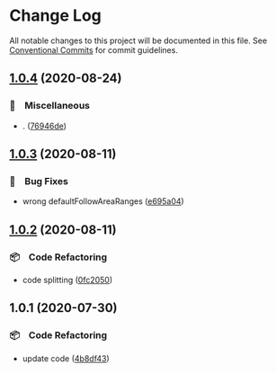 # Change Log

All notable changes to this project will be documented in this file.
See [Conventional Commits](https://conventionalcommits.org) for commit guidelines.

## [1.0.4](https://github.com/bluelovers/ws-lottery/compare/@lazy-lotto/util@1.0.3...@lazy-lotto/util@1.0.4) (2020-08-24)


### 🔖　Miscellaneous

* . ([76946de](https://github.com/bluelovers/ws-lottery/commit/76946de9d2a2e6966d5b3c5d8c2896657fc0ece1))





## [1.0.3](https://github.com/bluelovers/ws-lottery/compare/@lazy-lotto/util@1.0.2...@lazy-lotto/util@1.0.3) (2020-08-11)


### 🐛　Bug Fixes

* wrong defaultFollowAreaRanges ([e695a04](https://github.com/bluelovers/ws-lottery/commit/e695a04028792ec8f060614abba1d66955e33926))





## [1.0.2](https://github.com/bluelovers/ws-lottery/compare/@lazy-lotto/util@1.0.1...@lazy-lotto/util@1.0.2) (2020-08-11)


### 📦　Code Refactoring

* code splitting ([0fc2050](https://github.com/bluelovers/ws-lottery/commit/0fc2050fa360f4b31ecd3c1a2ffaa2a8b9a9922a))





## 1.0.1 (2020-07-30)


### 📦　Code Refactoring

* update code ([4b8df43](https://github.com/bluelovers/ws-lottery/commit/4b8df437e8b17a293ed383421b3b64a4b50ac928))
